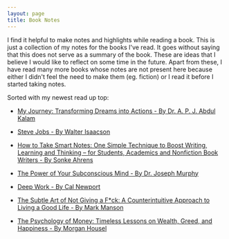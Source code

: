 ```yaml
---
layout: page
title: Book Notes
---
```


I find it helpful to make notes and highlights while reading a book. This is just a collection of my notes for the books I've read. It goes without 
saying that this does not serve as a summary of the book. These are ideas that I believe I would like to reflect on some time in the future. Apart from these, 
I have read many more books whose notes are not present here because either I didn't feel the need to make them (eg. fiction) or I read it before I started 
taking notes.

Sorted with my newest read up top:

- [My Journey: Transforming Dreams into Actions - By Dr. A. P. J. Abdul Kalam](https://jashrathod.github.io/book-blog/2021/10/22/my-journey-transforming-dreams-into-actions/)

- [Steve Jobs - By Walter Isaacson](https://jashrathod.github.io/book-blog/2021/10/05/steve-jobs/)

- [How to Take Smart Notes: One Simple Technique to Boost Writing, Learning and Thinking – for Students, Academics and Nonfiction Book Writers - By Sonke Ahrens](https://jashrathod.github.io/book-blog/2021/08/30/how-to-take-smart-notes/)

- [The Power of Your Subconscious Mind - By Dr. Joseph Murphy](https://jashrathod.github.io/book-blog/2021/08/29/the-power-of-your-subconscious-mind/)

- [Deep Work - By Cal Newport](https://jashrathod.github.io/book-blog/2021/07/28/deep-work/)

- [The Subtle Art of Not Giving a F*ck: A Counterintuitive Approach to Living a Good Life - By Mark Manson](https://jashrathod.github.io/book-blog/2021/07/01/the-subtle-art/)

- [The Psychology of Money: Timeless Lessons on Wealth, Greed, and Happiness - By Morgan Housel](https://jashrathod.github.io/book-blog/2021/06/04/the-psychology-of-money/)
